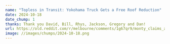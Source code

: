 ```yaml
---
name: "Topless in Transit: Yokohama Truck Gets a Free Roof Reduction"
date: 2024-10-18
date_chump: 1
thanks: Thank you David, Bill, Rhys, Jackson, Gregory and Dan!
url: https://old.reddit.com/r/melbourne/comments/1g67qr9/monty_claims_another_victim/
image: //images/chumps/2024-10-18.png
---
```

